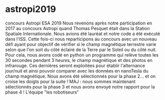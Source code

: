 # astropi2019
concours Astropi ESA 2019
Nous revenons après notre participation en 2017 au concours Astropi quand Thomas Pesquet était dans la Station Spatiale Internationale. Nous avions été lauréat et notre code a été exécuté dans l'ISS. Cette fois-ci nous reparticipons au concours avec un nouveau défi ayant pour objectif de vérifier si le champ magnétique terrestre varie selon que l'on soit du côté éclairé de la Terre par le Soleil ou du côté nuit.
Pour cela, nous avons codé en python un programme qui relève toutes les 30 secondes pendant 3 heures, le champ magnétique et des photos en infrarouge. Ces dernières seront exploitées pour établir l'alternance jour/nuit et ainsi pouvoir comparer avec les données en nanoTesla du champ magnétique.
Nous avons été sélectionnés pour la phase 2... et on croise les doigts pour la suite !
MAJ : nous sommes maintenant sélectionnés pour la phase 3 et nous avons envoyé notre rapport pour la phase 4 !
L'équipe "les robotiseurs"
